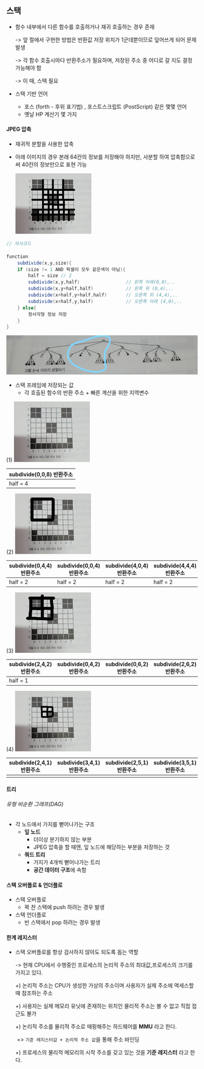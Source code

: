 ## 스택   

- 함수 내부에서 다른 함수를 호출하거나 재귀 호출하는 경우 존재    

  -> 앞 절에서 구현한 방법은 반환값 저장 위치가 1군데뿐이므로 덮어쓰게 되어 문제 발생    

  -> 각 함수 호출시마다 반환주소가 필요하며, 저장된 주소 중 어디로 갈 지도 결정 가능해야 함   

  -> 이 때, 스택 필요       

- 스택 기반 언어   

  - 포스 (forth - 후위 표기법) , 포스트스크립트 (PostScript) 같은 몇몇 언어   
  - 옛날 HP 계산기 몇 가지     





#### JPEG 압축    

-  재귀적 분할을 사용한 압축     

- 아래 이미지의 경우 본래 64칸의 정보를 저장해야 하지만, 사분할 하여 압축함으로써 40칸의 정보만으로 표현 가능    

  ![res](스택.assets/jpeg_subdivide_result.jpg)

```java
// 의사코드

function
    subdivide(x,y,size){
    if (size != 1 AND 픽셀이 모두 같은색이 아님){
        half = size // 2
        subdivide(x,y,half)					// 왼쪽 아래(0,0),..
        subdivide(x,y+half,half)			// 왼쪽 위 (0,4),..
        subdivide(x+half,y+half,half)		// 오른쪽 위 (4,4),..
        subdivide(x+half,y,half)			// 오른쪽 아래 (4,0),..
    } else{
        정사각형 정보 저장
    }
}
```



![tree](스택.assets/jpeg_tree.jpg)

- 스택 프레임에 저장되는 값      
  - 각 호출된 함수의 반환 주소 + 빠른 계산을 위한 지역변수    



(1) ![jp](스택.assets/jpeg_subdivide.jpg)

| subdivide(0,0,8) 반환주소 |
| ------------------------- |
| half = 4                  |



(2) ![..](스택.assets/Inkedjpeg_subdivide_1.jpg)

| subdivide(0,4,4) 반환주소 | subdivide(0,0,4) 반환주소 | subdivide(4,0,4)  반환주소 | subdivide(4,4,4)  반환주소 |
| ------------------------- | ------------------------- | -------------------------- | -------------------------- |
| half = 2                  | half = 2                  | half = 2                   | half = 2                   |



(3) ![d](스택.assets/Inkedjpeg_subdivide_2.jpg) 

| subdivide(2,4,2) 반환주소 | subdivide(0,4,2) 반환주소 | subdivide(0,6,2) 반환주소 | subdivide(2,6,2)  반환주소 |
| ------------------------- | ------------------------- | ------------------------- | -------------------------- |
| half = 1                  |                           |                           |                            |



(4) ![d](스택.assets/Inkedjpeg_subdivide_3.jpg)

| subdivide(2,4,1) 반환주소 | subdivide(3,4,1)반환주소 | subdivide(2,5,1) 반환주소 | subdivide(3,5,1)   반환주소 |
| ------------------------- | ------------------------ | ------------------------- | --------------------------- |
|                           |                          |                           |                             |



#### 트리    

###### 유형 비순환 그래프(DAG)   

- 각 노드에서 가지를 뻗어나가는 구조     
  - **잎 노드**    
    - 더이상 분기하지 않는 부분      
    -  JPEG 압축을 할 때엔, 잎 노드에 해당하는 부분을 저장하는 것          
  - **쿼드 트리**     
    - 가지가 4개씩 뻗어나가는 트리       
    - **공간 데이터 구조**에 속함           



#### 스택 오버플로 & 언더플로   

- 스택 오버플로    
  - 꽉 찬 스택에 push 하려는 경우 발생    
- 스택 언더플로   
  - 빈 스택에서 pop 하려는 경우 발생    



#### 한계 레지스터     

- 스택 오버플로를 항상 검사하지 않아도 되도록 돕는 역할      

  -> 현재 CPU에서 수행중인 프로세스의 논리적 주소의 최대값,프로세스의 크기를 가지고 있다.      

  +) 논리적 주소는 CPU가 생성한 가상의 주소이며 사용자가 실제 주소에 액세스할 때 참조하는 주소   

  +) 사용자는 실제 메모리 유닛에 존재하는 위치인 물리적 주소는 볼 수 없고 직접 접근도 불가      

  +) 논리적 주소를 물리적 주소로 매핑해주는 하드웨어를 **MMU** 라고 한다.          

  ​	 => `기준 레지스터값 + 논리적 주소 값`을 통해 주소 바인딩     

  +) 프로세스의 물리적 메모리의 시작 주소를 갖고 있는 것을 **기준 레지스터** 라고 한다.       

  
